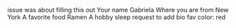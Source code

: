 issue was about filling this out
 Your name Gabriela
 Where you are from New York
 A favorite food Ramen
 A hobby sleep request to add bio
 fav color: red
